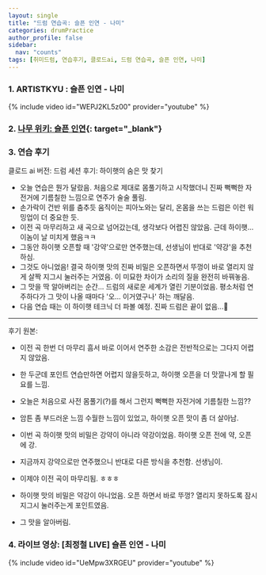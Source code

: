 ```yaml
---
layout: single
title: "드럼 연습곡: 슬픈 인연 - 나미"
categories: drumPractice
author_profile: false
sidebar:
  nav: "counts"
tags: [취미드럼, 연습후기, 클로드ai, 드럼 연습곡, 슬픈 인연, 나미]
---
```


### 1. ARTISTKYU : 슬픈 인연 - 나미

{% include video id="WEPJ2KL5z00" provider="youtube" %}


### 2. [나무 위키: 슬픈 인연](https://namu.wiki/w/%EC%8A%AC%ED%94%88%20%EC%9D%B8%EC%97%B0){: target="_blank"}

### 3. 연습 후기

클로드 ai 버전: 드럼 세션 후기: 하이햇의 숨은 맛 찾기
- 오늘 연습은 뭔가 달랐음. 처음으로 제대로 몸풀기하고 시작했더니 진짜 뻑뻑한 자전거에 기름칠한 느낌으로 연주가 술술 풀림.
- 손가락이 건반 위를 춤추듯 움직이는 피아노와는 달리, 온몸을 쓰는 드럼은 이런 워밍업이 더 중요한 듯.
- 이전 곡 마무리하고 새 곡으로 넘어갔는데, 생각보다 어렵진 않았음. 근데 하이햇... 이놈이 날 미치게 했음ㅋㅋ
- 그동안 하이햇 오픈할 때 '강약'으로만 연주했는데, 선생님이 반대로 '약강'을 추천하심.
- 그것도 아니었음! 결국 하이햇 맛의 진짜 비밀은 오픈하면서 뚜껑이 바로 열리지 않게 살짝 지그시 눌러주는 거였음. 이 미묘한 차이가 소리의 질을 완전히 바꿔놓음.
- 그 맛을 딱 알아버리는 순간... 드럼의 새로운 세계가 열린 기분이었음. 평소처럼 연주하다가 그 맛이 나올 때마다 '오... 이거였구나' 하는 깨달음.
- 다음 연습 때는 이 하이햇 테크닉 더 파볼 예정. 진짜 드럼은 끝이 없음...🥁
---

후기 원본: 
- 이전 곡 한번 더 마무리 흠서 바로 이어서 연주한 소감은 전반적으로는 그다지 어렵지 않았음.
- 한 두군데 포인트 연습만하면 어렵지 않을듯하고, 하이햇 오픈을 더 맛깔나게 할 필요를 느낌.

- 오늘은 처음으로 사전 몸풀기(?)를 해서 그런지 뻑뻑한 자전거에 기름칠한 느낌??
- 암튼 좀 부드러운 느낌 수월한 느낌이 있었고, 하이햇 오픈 맛이 좀 더 살아남.

- 이번 곡 하이햇 맛의 비밀은 강약이 아니라 약강이었음. 하이햇 오픈 전에 약, 오픈에 강.
- 지금까지 강약으로만 연주했으니 반대로 다른 방식을 추천함. 선생님이.
- 이제야 이전 곡이 마무리됨. ㅎㅎㅎ

- 하이햇 맛의 비밀은 약강이 아니었음. 오픈 하면서 바로 뚜껑? 열리지 못하도록 잠시 지그시 눌러주는게 포인트였음.
- 그 맛을 알아버림.

### 4. 라이브 영상: [최정철 LIVE] 슬픈 인연 - 나미

{% include video id="UeMpw3XRGEU" provider="youtube" %}
